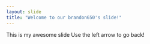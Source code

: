 ```yaml
---
layout: slide
title: "Welcome to our brandon650's slide!"
---
```

This is my awesome slide
Use the left arrow to go back!
